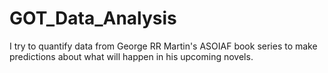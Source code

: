 # GOT_Data_Analysis
I try to quantify data from George RR Martin's ASOIAF book series to make predictions about what will happen in his upcoming novels.

